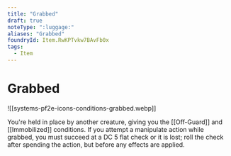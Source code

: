 ```yaml
---
title: "Grabbed"
draft: true
noteType: ":luggage:"
aliases: "Grabbed"
foundryId: Item.RwKPTvkw7BAvFb0x
tags:
  - Item
---
```


# Grabbed
![[systems-pf2e-icons-conditions-grabbed.webp]]

You're held in place by another creature, giving you the [[Off-Guard]] and [[Immobilized]] conditions. If you attempt a manipulate action while grabbed, you must succeed at a DC 5 flat check or it is lost; roll the check after spending the action, but before any effects are applied.
